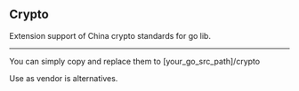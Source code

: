 ## Crypto

Extension support of China crypto standards for go lib.

------

You can simply copy and replace them to [your_go_src_path]/crypto

Use as vendor is alternatives.

### 